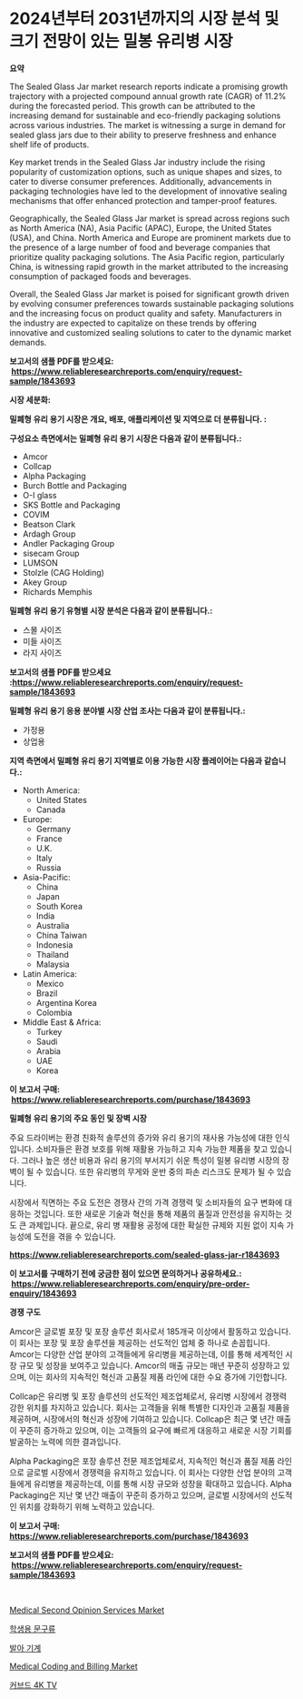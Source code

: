 <p><h1>2024년부터 2031년까지의 시장 분석 및 크기 전망이 있는 밀봉 유리병 시장</h1></p><p><strong>요약</strong></p>
<p><p>The Sealed Glass Jar market research reports indicate a promising growth trajectory with a projected compound annual growth rate (CAGR) of 11.2% during the forecasted period. This growth can be attributed to the increasing demand for sustainable and eco-friendly packaging solutions across various industries. The market is witnessing a surge in demand for sealed glass jars due to their ability to preserve freshness and enhance shelf life of products.</p><p>Key market trends in the Sealed Glass Jar industry include the rising popularity of customization options, such as unique shapes and sizes, to cater to diverse consumer preferences. Additionally, advancements in packaging technologies have led to the development of innovative sealing mechanisms that offer enhanced protection and tamper-proof features.</p><p>Geographically, the Sealed Glass Jar market is spread across regions such as North America (NA), Asia Pacific (APAC), Europe, the United States (USA), and China. North America and Europe are prominent markets due to the presence of a large number of food and beverage companies that prioritize quality packaging solutions. The Asia Pacific region, particularly China, is witnessing rapid growth in the market attributed to the increasing consumption of packaged foods and beverages.</p><p>Overall, the Sealed Glass Jar market is poised for significant growth driven by evolving consumer preferences towards sustainable packaging solutions and the increasing focus on product quality and safety. Manufacturers in the industry are expected to capitalize on these trends by offering innovative and customized sealing solutions to cater to the dynamic market demands.</p></p>
<p><strong>보고서의 샘플 PDF를 받으세요: &nbsp;<a href="https://www.reliableresearchreports.com/enquiry/request-sample/1843693">https://www.reliableresearchreports.com/enquiry/request-sample/1843693</a></strong></p>
<p><strong>시장 세분화:</strong></p>
<p><strong> 밀폐형 유리 용기 시장은 개요, 배포, 애플리케이션 및 지역으로 더 분류됩니다. :</strong></p>
<p><strong>구성요소 측면에서는 밀폐형 유리 용기 시장은 다음과 같이 분류됩니다.:</strong></p>
<p><ul><li>Amcor</li><li>Collcap</li><li>Alpha Packaging</li><li>Burch Bottle and Packaging</li><li>O-I glass</li><li>SKS Bottle and Packaging</li><li>COVIM</li><li>Beatson Clark</li><li>Ardagh Group</li><li>Andler Packaging Group</li><li>sisecam Group</li><li>LUMSON</li><li>Stolzle (CAG Holding)</li><li>Akey Group</li><li>Richards Memphis</li></ul></p>
<p><strong> 밀폐형 유리 용기 유형별 시장 분석은 다음과 같이 분류됩니다.:</strong></p>
<p><ul><li>스몰 사이즈</li><li>미들 사이즈</li><li>라지 사이즈</li></ul></p>
<p><strong>보고서의 샘플 PDF를 받으세요 :<a href="https://www.reliableresearchreports.com/enquiry/request-sample/1843693">https://www.reliableresearchreports.com/enquiry/request-sample/1843693</a></strong></p>
<p><strong> 밀폐형 유리 용기 응용 분야별 시장 산업 조사는 다음과 같이 분류됩니다.:</strong></p>
<p><ul><li>가정용</li><li>상업용</li></ul></p>
<p><strong>지역 측면에서 밀폐형 유리 용기 지역별로 이용 가능한 시장 플레이어는 다음과 같습니다.:</strong></p>
<p><ul>
    <li>
        North America:
        <ul>
            <li>United States</li>
            <li>Canada</li>
        </ul>
    </li>
    <li>
        Europe:
        <ul>
            <li>Germany</li>
            <li>France</li>
            <li>U.K.</li>
            <li>Italy</li>
            <li>Russia</li>
        </ul>
    </li>
    <li>
        Asia-Pacific:
        <ul>
            <li>China</li>
            <li>Japan</li>
            <li>South Korea</li>
            <li>India</li>
            <li>Australia</li>
            <li>China Taiwan</li>
            <li>Indonesia</li>
            <li>Thailand</li>
            <li>Malaysia</li>
        </ul>
    </li>
    <li>
        Latin America:
        <ul>
            <li>Mexico</li>
            <li>Brazil</li>
            <li>Argentina Korea</li>
            <li>Colombia</li>
        </ul>
    </li>
    <li>
        Middle East & Africa:
        <ul>
            <li>Turkey</li>
            <li>Saudi</li>
            <li>Arabia</li>
            <li>UAE</li>
            <li>Korea</li>
        </ul>
    </li>
    </ul></p>
<p><strong>이 보고서 구매: &nbsp;<a href="https://www.reliableresearchreports.com/purchase/1843693">https://www.reliableresearchreports.com/purchase/1843693</a></strong></p>
<p><strong>밀폐형 유리 용기의 주요 동인 및 장벽 시장</strong></p>
<p><p>주요 드라이버는 환경 친화적 솔루션의 증가와 유리 용기의 재사용 가능성에 대한 인식입니다. 소비자들은 환경 보호를 위해 재활용 가능하고 지속 가능한 제품을 찾고 있습니다. 그러나 높은 생산 비용과 유리 용기의 부서지기 쉬운 특성이 밀봉 유리병 시장의 장벽이 될 수 있습니다. 또한 유리병의 무게와 운반 중의 파손 리스크도 문제가 될 수 있습니다.</p><p>시장에서 직면하는 주요 도전은 경쟁사 간의 가격 경쟁력 및 소비자들의 요구 변화에 대응하는 것입니다. 또한 새로운 기술과 혁신을 통해 제품의 품질과 안전성을 유지하는 것도 큰 과제입니다. 끝으로, 유리 병 재활용 공정에 대한 확실한 규제와 지원 없이 지속 가능성에 도전을 겪을 수 있습니다.</p></p>
<p><strong><a href="https://www.reliableresearchreports.com/sealed-glass-jar-r1843693">https://www.reliableresearchreports.com/sealed-glass-jar-r1843693</a></strong></p>
<p><strong>이 보고서를 구매하기 전에 궁금한 점이 있으면 문의하거나 공유하세요.: &nbsp;<a href="https://www.reliableresearchreports.com/enquiry/pre-order-enquiry/1843693">https://www.reliableresearchreports.com/enquiry/pre-order-enquiry/1843693</a></strong></p>
<p><strong>경쟁 구도</strong></p>
<p><p>Amcor은 글로벌 포장 및 포장 솔루션 회사로서 185개국 이상에서 활동하고 있습니다. 이 회사는 포장 및 포장 솔루션을 제공하는 선도적인 업체 중 하나로 손꼽힙니다. Amcor는 다양한 산업 분야의 고객들에게 유리병을 제공하는데, 이를 통해 세계적인 시장 규모 및 성장을 보여주고 있습니다. Amcor의 매출 규모는 매년 꾸준히 성장하고 있으며, 이는 회사의 지속적인 혁신과 고품질 제품 라인에 대한 수요 증가에 기인합니다.</p><p>Collcap은 유리병 및 포장 솔루션의 선도적인 제조업체로서, 유리병 시장에서 경쟁력 강한 위치를 차지하고 있습니다. 회사는 고객들을 위해 특별한 디자인과 고품질 제품을 제공하며, 시장에서의 혁신과 성장에 기여하고 있습니다. Collcap은 최근 몇 년간 매출이 꾸준히 증가하고 있으며, 이는 고객들의 요구에 빠르게 대응하고 새로운 시장 기회를 발굴하는 노력에 의한 결과입니다.</p><p>Alpha Packaging은 포장 솔루션 전문 제조업체로서, 지속적인 혁신과 품질 제품 라인으로 글로벌 시장에서 경쟁력을 유지하고 있습니다. 이 회사는 다양한 산업 분야의 고객들에게 유리병을 제공하는데, 이를 통해 시장 규모와 성장을 확대하고 있습니다. Alpha Packaging은 지난 몇 년간 매출이 꾸준히 증가하고 있으며, 글로벌 시장에서의 선도적인 위치를 강화하기 위해 노력하고 있습니다.</p></p>
<p><strong>이 보고서 구매: &nbsp; <a href="https://www.reliableresearchreports.com/purchase/1843693">https://www.reliableresearchreports.com/purchase/1843693</a></strong></p>
<p><strong>보고서의 샘플 PDF를 받으세요: &nbsp;<a href="https://www.reliableresearchreports.com/enquiry/request-sample/1843693">https://www.reliableresearchreports.com/enquiry/request-sample/1843693</a></strong><strong></strong></p>
<p>&nbsp;</p>
<p><p><a href="https://github.com/Glendatilghmankmgz0rbhwpy/Market-Research-Report-List-2/blob/main/medical-second-opinion-services-market.md">Medical Second Opinion Services Market</a></p><p><a href="https://medium.com/@jodyomenick905/%ED%95%99%EC%83%9D-%EB%AC%B8%EA%B5%AC-%EC%8B%9C%EC%9E%A5-%EB%B6%84%EC%84%9D-%EA%B7%B8%EC%9D%98-cagr-%EC%8B%9C%EC%9E%A5-%EC%84%B8%EB%B6%84%ED%99%94-%EB%B0%8F-%EA%B8%80%EB%A1%9C%EB%B2%8C-%EC%82%B0%EC%97%85-%EA%B0%9C%EC%9A%94-10cb1672288b">학생용 문구류</a></p><p><a href="https://medium.com/@jomosley1999/%EB%B0%9C%EC%95%84-%EA%B8%B0%EA%B3%84-%EC%8B%9C%EC%9E%A5-%EC%A0%90%EC%9C%A0%EC%9C%A8-%EB%B3%80%ED%99%94-%EB%B0%8F-%EC%8B%9C%EC%9E%A5-%EC%84%B1%EC%9E%A5-%EC%B6%94%EC%9D%B4-2024%EB%85%84-2031%EB%85%84-96c7df2a61b3">발아 기계</a></p><p><a href="https://github.com/dx0328/Market-Research-Report-List-2/blob/main/medical-coding-and-billing-market.md">Medical Coding and Billing Market</a></p><p><a href="https://github.com/fernandotryO5lson96765/Market-Research-Report-List-1/blob/main/631368722483.md">커브드 4K TV</a></p></p>